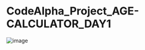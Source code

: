 # CodeAlpha_Project_AGE-CALCULATOR_DAY1
![image](https://github.com/Sanju2911/CodeAlpha_Project_AGE-CALCULATOR/assets/151850315/ba352964-f477-41de-ba45-9004f9e00b06)

